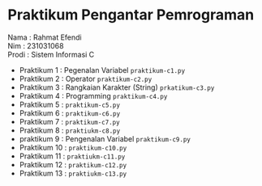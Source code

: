 # Praktikum Pengantar Pemrograman
<div> Nama : Rahmat Efendi </div>
<div> Nim : 231031068 </div>
<div> Prodi : Sistem Informasi C </div>

* Praktikum 1 : Pegenalan Variabel `praktikum-c1.py`
* Praktikum 2 : Operator `praktikum-c2.py`
* Praktikum 3 : Rangkaian Karakter (String) `prkatikum-c3.py`
* Praktikum 4 : Programming `praktikum-c4.py` 
* Praktikum 5 : `praktikum-c5.py`
* Praktikum 6 : `praktikum-c6.py`
* Praktikum 7 : `praktikum-c7.py`
* Praktikum 8 : `praktiukm-c8.py`
* praktikum 9 : Pengenalan Variabel `praktikum-c9.py`
* Praktikum 10 : `praktikum-c10.py`
* Praktikum 11 : `praktiukm-c11.py`
* Praktikum 12 : `praktikum-c12.py`
* Praktikum 13 : `praktiukm-c13.py`
